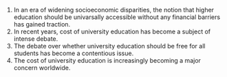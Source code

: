 1. In an era of widening socioeconomic disparities, the notion that higher education should be univarsally accessible without any financial barriers has gained traction.
2. In recent years, cost of university education has become a subject of intense debate.
3. The debate over whether university education should be free for all students has become a contentious issue.
4. The cost of university education is increasingly becoming a major concern worldwide.
